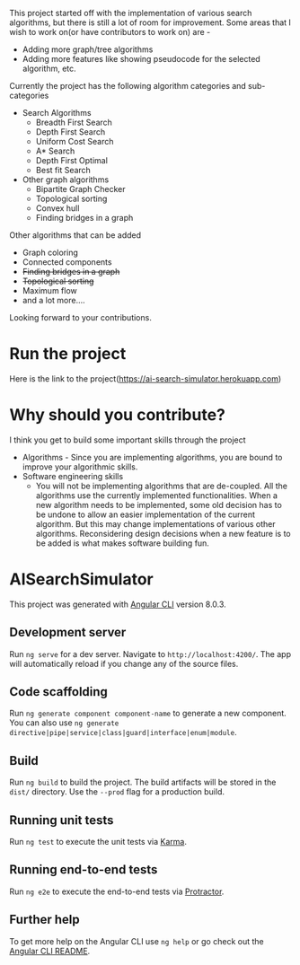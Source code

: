 This project started off with the implementation of various search algorithms, but there is still a lot of room for improvement. Some areas that I wish to work on(or have contributors to work on) are - 
- Adding more graph/tree algorithms
- Adding more features like showing pseudocode for the selected algorithm, etc.

Currently the project has the following algorithm categories and sub-categories
- Search Algorithms
  - Breadth First Search
  - Depth First Search
  - Uniform Cost Search
  - A* Search
  - Depth First Optimal
  - Best fit Search
- Other graph algorithms
  - Bipartite Graph Checker
  - Topological sorting
  - Convex hull
  - Finding bridges in a graph
  
Other algorithms that can be added
- Graph coloring
- Connected components
- ~~Finding bridges in a graph~~
- ~~Topological sorting~~
- Maximum flow
- and a lot more....

Looking forward to your contributions.

# Run the project

Here is the link to the project(https://ai-search-simulator.herokuapp.com)

# Why should you contribute?
I think you get to build some important skills through the project
- Algorithms - Since you are implementing algorithms, you are bound to improve your algorithmic skills.
- Software engineering skills
  - You will not be implementing algorithms that are de-coupled. All the algorithms use the currently implemented functionalities. When a new algorithm needs to be implemented, some old decision has to be undone to allow an easier implementation of the current algorithm. But this may change implementations of various other algorithms. Reconsidering design decisions when a new feature is to be added is what makes software building fun.
  
# AISearchSimulator

This project was generated with [Angular CLI](https://github.com/angular/angular-cli) version 8.0.3.

## Development server

Run `ng serve` for a dev server. Navigate to `http://localhost:4200/`. The app will automatically reload if you change any of the source files.

## Code scaffolding

Run `ng generate component component-name` to generate a new component. You can also use `ng generate directive|pipe|service|class|guard|interface|enum|module`.

## Build

Run `ng build` to build the project. The build artifacts will be stored in the `dist/` directory. Use the `--prod` flag for a production build.

## Running unit tests

Run `ng test` to execute the unit tests via [Karma](https://karma-runner.github.io).

## Running end-to-end tests

Run `ng e2e` to execute the end-to-end tests via [Protractor](http://www.protractortest.org/).

## Further help

To get more help on the Angular CLI use `ng help` or go check out the [Angular CLI README](https://github.com/angular/angular-cli/blob/master/README.md).
